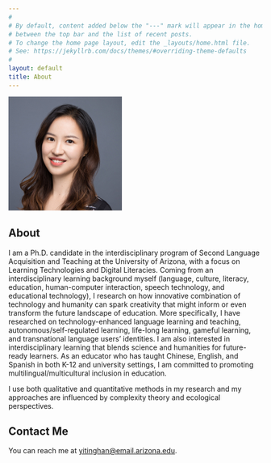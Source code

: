 ```yaml
---
#
# By default, content added below the "---" mark will appear in the home page
# between the top bar and the list of recent posts.
# To change the home page layout, edit the _layouts/home.html file.
# See: https://jekyllrb.com/docs/themes/#overriding-theme-defaults
#
layout: default
title: About
---
```

![Yiting Han](readme1.jpg)
## About

I am a Ph.D. candidate in the interdisciplinary program of Second Language Acquisition and Teaching at the University of Arizona, with a focus on Learning Technologies and Digital Literacies. Coming from an interdisciplinary learning background myself (language, culture, literacy, education, human-computer interaction, speech technology, and educational technology), I research on how innovative combination of technology and humanity can spark creativity that might inform or even transform the future landscape of education. More specifically, I have researched on technology-enhanced language learning and teaching, autonomous/self-regulated learning, life-long learning, gameful learning, and transnational language users’ identities. I am also interested in interdisciplinary learning that blends science and humanities for future-ready learners. As an educator who has taught Chinese, English, and Spanish in both K-12 and university settings, I am committed to promoting multilingual/multicultural inclusion in education.

I use both qualitative and quantitative methods in my research and my approaches are influenced by complexity theory and ecological perspectives.

## Contact Me
You can reach me at [yitinghan@email.arizona.edu](mailto:yitinghan@email.arizona.edu).
